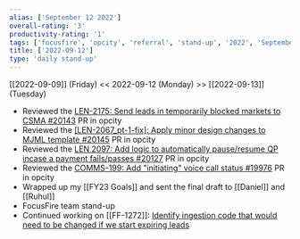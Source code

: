 ```yaml
---
alias: ['September 12 2022']
overall-rating: '3'
productivity-rating: '1'
tags: ['focusfire', 'opcity', 'referral', 'stand-up', '2022', 'September', 'Monday']
title: ['2022-09-12']
type: 'daily stand-up'
---
```

[[2022-09-09]] (Friday) << 2022-09-12 (Monday) >> [[2022-09-13]] (Tuesday)

- Reviewed the [LEN-2175: Send leads in temporarily blocked markets to CSMA #20143](https://github.com/Opcity/opcity/pull/20143) PR in opcity
- Reviewed the [[LEN-2067_pt-1-fix]: Apply minor design changes to MJML template #20145](https://github.com/Opcity/opcity/pull/20145) PR in opcity
- Reviewed the [LEN 2097: Add logic to automatically pause/resume QP incase a payment fails/passes #20127](https://github.com/Opcity/opcity/pull/20127) PR in opcity
- Reviewed the [COMMS-199: Add "initiating" voice call status #19976](https://github.com/Opcity/opcity/pull/19976) PR in opcity
- Wrapped up my [[FY23 Goals]] and sent the final draft to [[Daniel]] and [[Ruhul]]
- FocusFire team stand-up
- Continued working on [[FF-1272]]: [Identify ingestion code that would need to be changed if we start expiring leads](https://moveinc.atlassian.net/browse/FF-1272)
